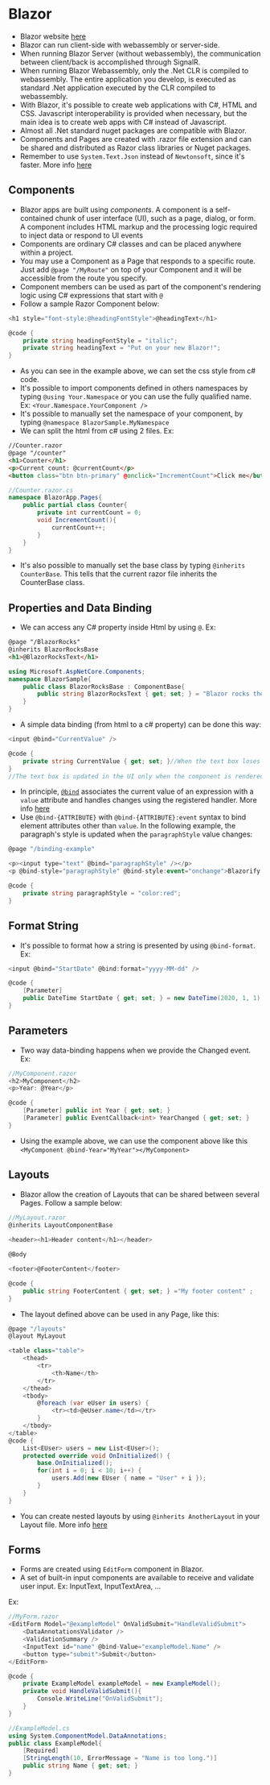 # Blazor

* Blazor website [here](https://dotnet.microsoft.com/apps/aspnet/web-apps/blazor)
* Blazor can run client-side with webassembly or server-side. 
* When running Blazor Server (without webassembly), the communication between client/back is accomplished through SignalR. 
* When running Blazor Webassembly, only the .Net CLR is compiled to webassembly. The entire application you develop, is executed as standard .Net application executed by the CLR compiled to webassembly. 
* With Blazor, it's possible to create web applications with C#, HTML and CSS. Javascript interoperability is provided when necessary, but the main idea is to create web apps with C# instead of Javascript. 
* Almost all .Net standard nuget packages are compatible with Blazor. 
* Components and Pages are created with .razor file extension and can be shared and distributed as Razor class libraries or Nuget packages. 
* Remember to use `System.Text.Json` instead of `Newtonsoft`, since it's faster. More info [here](https://docs.microsoft.com/en-us/dotnet/standard/serialization/system-text-json-migrate-from-newtonsoft-how-to)

## Components

* Blazor apps are built using *components*. A component is a self-contained chunk of user interface (UI), such as a page, dialog, or form. A component includes HTML markup and the processing logic required to inject data or respond to UI events
* Components are ordinary C# classes and can be placed anywhere within a project.
* You may use a Component as a Page that responds to a specific route. Just add `@page "/MyRoute"` on top of your Component and it will be accessible from the route you specify. 
* Component members can be used as part of the component's rendering logic using C# expressions that start with `@`
* Follow a sample Razor Component below:

```c#
<h1 style="font-style:@headingFontStyle">@headingText</h1>

@code {
    private string headingFontStyle = "italic";
    private string headingText = "Put on your new Blazor!";
}
```

* As you can see in the example above, we can set the css style from c# code. 
* It's possible to import components defined in others namespaces by typing `@using Your.Namespace` or you can use the fully qualified name. Ex: `<Your.Namespace.YourComponent />`
* It's possible to manually set the namespace of your component, by typing `@namespace BlazorSample.MyNamespace`
* We can split the html from c# using 2 files. Ex: 

```html
//Counter.razor
@page "/counter"
<h1>Counter</h1>
<p>Current count: @currentCount</p>
<button class="btn btn-primary" @onclick="IncrementCount">Click me</button>
```

```c#
//Counter.razor.cs
namespace BlazorApp.Pages{
    public partial class Counter{
        private int currentCount = 0;
        void IncrementCount(){
            currentCount++;
        }
    }
}
```

* It's also possible to manually set the base class by typing `@inherits CounterBase`. This tells that the current razor file inherits the CounterBase class.

## Properties and Data Binding

* We can access any C# property inside Html by using `@`. Ex:

```html
@page "/BlazorRocks"
@inherits BlazorRocksBase
<h1>@BlazorRocksText</h1>
```

```c#
using Microsoft.AspNetCore.Components;
namespace BlazorSample{
    public class BlazorRocksBase : ComponentBase{
        public string BlazorRocksText { get; set; } = "Blazor rocks the browser!";
    }
}
```

* A simple data binding (from html to a c# property) can be done this way: 

```c#
<input @bind="CurrentValue" /> 

@code {
    private string CurrentValue { get; set; }//When the text box loses focus, the property's value is updated.
}
//The text box is updated in the UI only when the component is rendered, not in response to changing the property's value
```

* In principle, [`@bind`](https://docs.microsoft.com/en-us/aspnet/core/mvc/views/razor?view=aspnetcore-3.1#bind) associates the current value of an expression with a `value` attribute and handles changes using the registered handler. More info [here](https://docs.microsoft.com/en-us/aspnet/core/blazor/components/data-binding?view=aspnetcore-3.1)
* Use `@bind-{ATTRIBUTE}` with `@bind-{ATTRIBUTE}:event` syntax to bind element attributes other than `value`. In the following example, the paragraph's style is updated when the `paragraphStyle` value changes:

```c#
@page "/binding-example"

<p><input type="text" @bind="paragraphStyle" /></p>
<p @bind-style="paragraphStyle" @bind-style:event="onchange">Blazorify the app!</p>

@code {
    private string paragraphStyle = "color:red";
}
```

## Format String

* It's possible to format how a string is presented by using `@bind-format`. Ex:

```c#
<input @bind="StartDate" @bind:format="yyyy-MM-dd" />

@code {
    [Parameter]
    public DateTime StartDate { get; set; } = new DateTime(2020, 1, 1);
}
```



## Parameters

* Two way data-binding happens when we provide the <PropertyName>Changed event. Ex:

```c#
//MyComponent.razor
<h2>MyComponent</h2>
<p>Year: @Year</p>

@code {
    [Parameter] public int Year { get; set; }
    [Parameter] public EventCallback<int> YearChanged { get; set; }
}
```

* Using the example above, we can use the component above like this `<MyComponent @bind-Year="MyYear"></MyComponent>`

## Layouts

* Blazor allow the creation of Layouts that can be shared between several Pages. Follow a sample below:

```c#
//MyLayout.razor
@inherits LayoutComponentBase
    
<header><h1>Header content</h1></header>

@Body

<footer>@FooterContent</footer>

@code {
    public string FooterContent { get; set; } ="My footer content" ;
}
```

* The layout defined above can be used in any Page, like this:

```c#
@page "/layouts"
@layout MyLayout

<table class="table">
    <thead>
        <tr>
            <th>Name</th>
        </tr>
    </thead>
    <tbody>
        @foreach (var eUser in users) {
            <tr><td>@eUser.name</td></tr>
        }
    </tbody>
</table>
@code {
    List<EUser> users = new List<EUser>();
    protected override void OnInitialized() {
        base.OnInitialized();
        for(int i = 0; i < 10; i++) {
            users.Add(new EUser { name = "User" + i });
        }
    }
}
```

* You can create nested layouts by using `@inherits AnotherLayout` in your Layout file. More info [here](https://docs.microsoft.com/en-us/aspnet/core/blazor/layouts?view=aspnetcore-3.1)

## Forms

* Forms are created using `EditForm` component in Blazor.  
* A set of built-in input components are available to receive and validate user input. Ex: InputText, InputTextArea, ... 

Ex: 

```c#
//MyForm.razor
<EditForm Model="@exampleModel" OnValidSubmit="HandleValidSubmit">
    <DataAnnotationsValidator />
    <ValidationSummary />
    <InputText id="name" @bind-Value="exampleModel.Name" />
    <button type="submit">Submit</button>
</EditForm>

@code {
    private ExampleModel exampleModel = new ExampleModel();
    private void HandleValidSubmit(){
        Console.WriteLine("OnValidSubmit");
    }
}
```

```c#
//ExampleModel.cs
using System.ComponentModel.DataAnnotations;
public class ExampleModel{
    [Required]
    [StringLength(10, ErrorMessage = "Name is too long.")]
    public string Name { get; set; }
}
```

